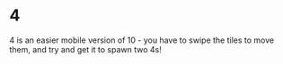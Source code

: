 # 4

4 is an easier mobile version of 10 - you have to swipe the tiles to move them, and try and get it to spawn two 4s!
